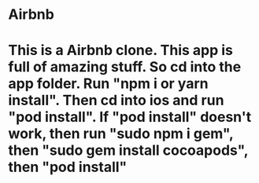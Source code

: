 # Airbnb

# This is a Airbnb clone. This app is full of amazing stuff. So cd into the app folder. Run "npm i or yarn install". Then cd into ios and run "pod install". If "pod install" doesn't work, then run "sudo npm i gem", then "sudo gem install cocoapods", then "pod install"